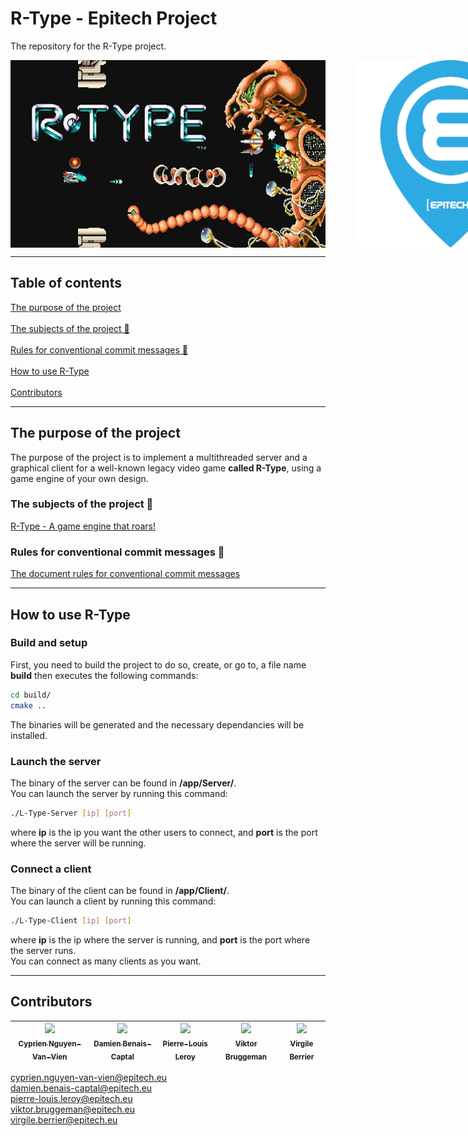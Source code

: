 # R-Type - Epitech Project  
  
The repository for the R-Type project.  
  
<div id="pictureRType" style="display: flex;">  
  <img src="docs/readmePicture/pictureRType.jpg" alt="picture R-TYpe" width="600" height="300" style="margin-right: 50px;">  
  <img src="docs/readmePicture/pictureEpitech.png" alt="picture Epitech" width="300" height="300" style="margin-right: 50px;">  
</div>  

---  
  
## Table of contents  
  
[The purpose of the project](#purpose_project)<br />  
[The subjects of the project 📄](#subject_project)<br />  
[Rules for conventional commit messages 📄](#conventionnal_commit)<br />  
[How to use R-Type](#use_R-Type)<br />  
[Contributors](#contributors)<br />  
  
---  
  
## <a id="purpose_project"></a> The purpose of the project  
  
The purpose of the project is to implement a multithreaded server and a graphical client for a well-known legacy video game **called R-Type**, using a game engine of your own design.  
  
### <a id="subject_project"></a> The subjects of the project 📄  
  
[R-Type - A game engine that roars!](https://intra.epitech.eu/module/2023/B-CPP-500/PAR-5-2/acti-622530/project/file/B-CPP-500_rtype.pdf)  
  
### <a id="conventionnal_commit"></a> Rules for conventional commit messages 📄  
  
[The document rules for conventional commit messages](docs/COMMITS.md)  
  
---  
  
## <a id="use_R-Type"></a> How to use R-Type  
  
### Build and setup

First, you need to build the project to do so, create, or go to, a file name **build** then executes the following commands:

```bash
cd build/
cmake ..
```

The binaries will be generated and the necessary dependancies will be installed.

### Launch the server

The binary of the server can be found in **/app/Server/**.<br />
You can launch the server by running this command:

```bash
./L-Type-Server [ip] [port]
```

where **ip** is the ip you want the other users to connect, and **port** is the port where the server will be running.

### Connect a client

The binary of the client can be found in **/app/Client/**.<br />
You can launch a client by running this command:

```bash
./L-Type-Client [ip] [port]
```

where **ip** is the ip where the server is running, and **port** is the port where the server runs.<br />
You can connect as many clients as you want.

---  
  
## <a id="contributors"></a> Contributors  
  
| [<img src="https://github.com/Drindael.png?size=85" width=85><br><sub>Cyprien Nguyen-Van-Vien</sub>](https://github.com/Drindael) | [<img src="https://github.com/damienBC.png?size=85" width=85><br><sub>Damien Benais-Captal</sub>](https://github.com/damienBC) | [<img src="https://github.com/Pierrelouisleroy.png?size=85" width=85><br><sub>Pierre-Louis Leroy</sub>](https://github.com/Pierrelouisleroy) | [<img src="https://github.com/Hinivir.png?size=85" width=85><br><sub>Viktor Bruggeman</sub>](https://github.com/Hinivir) | [<img src="https://github.com/Lipatant.png?size=85" width=85><br><sub>Virgile Berrier</sub>](https://github.com/Lipatant)  
| :--: | :--: | :--: | :--: | :--: |  
  
cyprien.nguyen-van-vien@epitech.eu    
damien.benais-captal@epitech.eu    
pierre-louis.leroy@epitech.eu    
viktor.bruggeman@epitech.eu    
virgile.berrier@epitech.eu    
